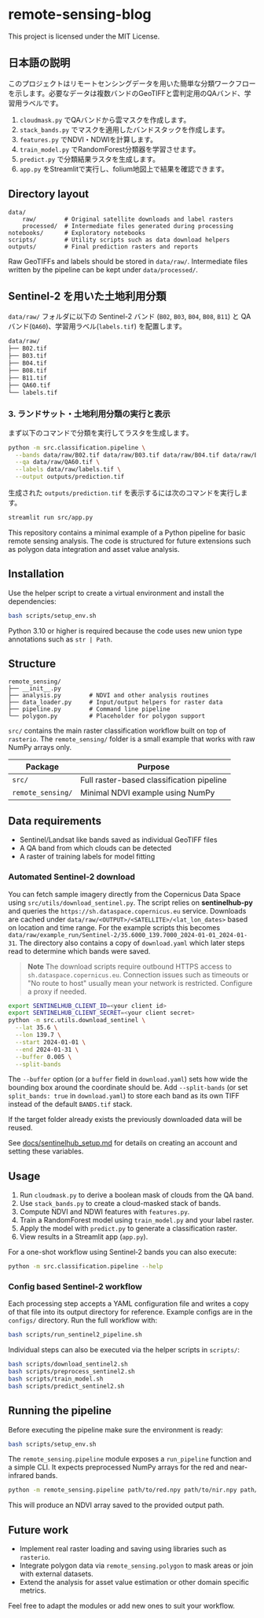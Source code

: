 # remote-sensing-blog

This project is licensed under the MIT License.

## 日本語の説明

このプロジェクトはリモートセンシングデータを用いた簡単な分類ワークフローを示します。必要なデータは複数バンドのGeoTIFFと雲判定用のQAバンド、学習用ラベルです。

1. `cloudmask.py` でQAバンドから雲マスクを作成します。
2. `stack_bands.py` でマスクを適用したバンドスタックを作成します。
3. `features.py` でNDVI・NDWIを計算します。
4. `train_model.py` でRandomForest分類器を学習させます。
5. `predict.py` で分類結果ラスタを生成します。
6. `app.py` をStreamlitで実行し、folium地図上で結果を確認できます。

## Directory layout

```
data/
    raw/        # Original satellite downloads and label rasters
    processed/  # Intermediate files generated during processing
notebooks/      # Exploratory notebooks
scripts/        # Utility scripts such as data download helpers
outputs/        # Final prediction rasters and reports
```

Raw GeoTIFFs and labels should be stored in `data/raw/`. Intermediate files
written by the pipeline can be kept under `data/processed/`.

## Sentinel-2 を用いた土地利用分類

`data/raw/` フォルダに以下の Sentinel-2 バンド (`B02`, `B03`, `B04`, `B08`, `B11`) と
QA バンド(`QA60`)、学習用ラベル(`labels.tif`) を配置します。

```bash
data/raw/
├── B02.tif
├── B03.tif
├── B04.tif
├── B08.tif
├── B11.tif
├── QA60.tif
└── labels.tif
```

### 3. ランドサット・土地利用分類の実行と表示

まず以下のコマンドで分類を実行してラスタを生成します。

```bash
python -m src.classification.pipeline \
  --bands data/raw/B02.tif data/raw/B03.tif data/raw/B04.tif data/raw/B08.tif data/raw/B11.tif \
  --qa data/raw/QA60.tif \
  --labels data/raw/labels.tif \
  --output outputs/prediction.tif
```

生成された `outputs/prediction.tif` を表示するには次のコマンドを実行します。

```bash
streamlit run src/app.py
```

This repository contains a minimal example of a Python pipeline for basic remote sensing analysis. The code is structured for future extensions such as polygon data integration and asset value analysis.

## Installation
Use the helper script to create a virtual environment and install the dependencies:

```bash
bash scripts/setup_env.sh
```

Python 3.10 or higher is required because the code uses new union type
annotations such as `str | Path`.



## Structure

```
remote_sensing/
├── __init__.py
├── analysis.py        # NDVI and other analysis routines
├── data_loader.py     # Input/output helpers for raster data
├── pipeline.py        # Command line pipeline
└── polygon.py         # Placeholder for polygon support
```

`src/` contains the main raster classification workflow built on top of
`rasterio`. The `remote_sensing/` folder is a small example that works with raw
NumPy arrays only.

| Package | Purpose |
| ------- | ------- |
| `src/` | Full raster-based classification pipeline |
| `remote_sensing/` | Minimal NDVI example using NumPy |

## Data requirements

- Sentinel/Landsat like bands saved as individual GeoTIFF files
- A QA band from which clouds can be detected
- A raster of training labels for model fitting

### Automated Sentinel‑2 download

You can fetch sample imagery directly from the Copernicus Data Space using
`src/utils/download_sentinel.py`. The script relies on **sentinelhub-py** and
queries the `https://sh.dataspace.copernicus.eu` service. Downloads are cached
under `data/raw/<OUTPUT>/<SATELLITE>/<lat_lon_dates>` based on location and time range. For the
example scripts this becomes `data/raw/example_run/Sentinel-2/35.6000_139.7000_2024-01-01_2024-01-31`.
The directory also contains a copy of `download.yaml` which later steps read to
determine which bands were saved.

> **Note**
> The download scripts require outbound HTTPS access to
> `sh.dataspace.copernicus.eu`. Connection issues such as timeouts or "No route to host"
> usually mean your network is restricted. Configure a proxy if needed.

```bash
export SENTINELHUB_CLIENT_ID=<your client id>
export SENTINELHUB_CLIENT_SECRET=<your client secret>
python -m src.utils.download_sentinel \
  --lat 35.6 \
  --lon 139.7 \
  --start 2024-01-01 \
  --end 2024-01-31 \
  --buffer 0.005 \
  --split-bands
```

The `--buffer` option (or a `buffer` field in `download.yaml`) sets how wide the
bounding box around the coordinate should be. Add `--split-bands` (or set
`split_bands: true` in `download.yaml`) to store each band as its own TIFF
instead of the default `BANDS.tif` stack.

If the target folder already exists the previously downloaded data will be
reused.

See [docs/sentinelhub_setup.md](docs/sentinelhub_setup.md) for details on
creating an account and setting these variables.

## Usage

1. Run `cloudmask.py` to derive a boolean mask of clouds from the QA band.
2. Use `stack_bands.py` to create a cloud-masked stack of bands.
3. Compute NDVI and NDWI features with `features.py`.
4. Train a RandomForest model using `train_model.py` and your label raster.
5. Apply the model with `predict.py` to generate a classification raster.
6. View results in a Streamlit app (`app.py`).

For a one-shot workflow using Sentinel‑2 bands you can also execute:

```bash
python -m src.classification.pipeline --help
```

### Config based Sentinel-2 workflow

Each processing step accepts a YAML configuration file and writes a copy of
that file into its output directory for reference. Example configs are in the
`configs/` directory. Run the full workflow with:

```bash
bash scripts/run_sentinel2_pipeline.sh
```

Individual steps can also be executed via the helper scripts in `scripts/`:

```bash
bash scripts/download_sentinel2.sh
bash scripts/preprocess_sentinel2.sh
bash scripts/train_model.sh
bash scripts/predict_sentinel2.sh
```


## Running the pipeline

Before executing the pipeline make sure the environment is ready:

```bash
bash scripts/setup_env.sh
```

The `remote_sensing.pipeline` module exposes a `run_pipeline` function and a simple CLI. It expects preprocessed NumPy arrays for the red and near-infrared bands.

```bash
python -m remote_sensing.pipeline path/to/red.npy path/to/nir.npy path/to/out.npy
```

This will produce an NDVI array saved to the provided output path.

## Future work

- Implement real raster loading and saving using libraries such as `rasterio`.
- Integrate polygon data via `remote_sensing.polygon` to mask areas or join with external datasets.
- Extend the analysis for asset value estimation or other domain specific metrics.

Feel free to adapt the modules or add new ones to suit your workflow.

